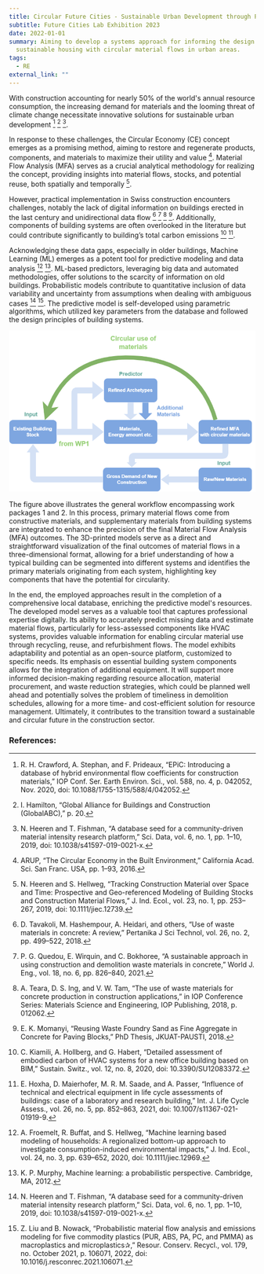 ```yaml
---
title: Circular Future Cities - Sustainable Urban Development through Predictive Modeling and Material Flow Analysis
subtitle: Future Cities Lab Exhibition 2023
date: 2022-01-01
summary: Aiming to develop a systems approach for informing the design of
  sustainable housing with circular material flows in urban areas.
tags:
  - RE
external_link: ""
---
```

With construction accounting for nearly 50% of the world's annual resource consumption, the increasing demand for materials and the looming threat of climate change necessitate innovative solutions for sustainable urban development [^1^] [^2^] [^3^]. 

In response to these challenges, the Circular Economy (CE) concept emerges as a promising method, aiming to restore and regenerate products, components, and materials to maximize their utility and value [^4^]. Material Flow Analysis (MFA) serves as a crucial analytical methodology for realizing the concept, providing insights into material flows, stocks, and potential reuse, both spatially and temporally [^5^].

However, practical implementation in Swiss construction encounters challenges, notably the lack of digital information on buildings erected in the last century and unidirectional data flow [^6^] [^7^] [^8^] [^9^]. Additionally, components of building systems are often overlooked in the literature but could contribute significantly to building’s total carbon emissions [^10^] [^11^].

Acknowledging these data gaps, especially in older buildings, Machine Learning (ML) emerges as a potent tool for predictive modeling and data analysis [^12^] [^13^]. ML-based predictors, leveraging big data and automated methodologies, offer solutions to the scarcity of information on old buildings. Probabilistic models contribute to quantitative inclusion of data variability and uncertainty from assumptions when dealing with ambiguous cases [^3^] [^14^]. The predictive model is self-developed using parametric algorithms, which utilized key parameters from the database and followed the design principles of building systems. 

![Alt Text](workflow.png)

The figure above illustrates the general workflow encompassing work packages 1 and 2. In this process, primary material flows come from constructive materials, and supplementary materials from building systems are integrated to enhance the precision of the final Material Flow Analysis (MFA) outcomes. The 3D-printed models serve as a direct and straightforward visualization of the final outcomes of material flows in a three-dimensional format, allowing for a brief understanding of how a typical building can be segmented into different systems and identifies the primary materials originating from each system, highlighting key components that have the potential for circularity.

In the end, the employed approaches result in the completion of a comprehensive local database, enriching the predictive model's resources. The developed model serves as a valuable tool that captures professional expertise digitally. Its ability to accurately predict missing data and estimate material flows, particularly for less-assessed components like HVAC systems, provides valuable information for enabling circular material use through recycling, reuse, and refurbishment flows. The model exhibits adaptability and potential as an open-source platform, customized to specific needs. Its emphasis on essential building system components allows for the integration of additional equipment. It will support more informed decision-making regarding resource allocation, material procurement, and waste reduction strategies, which could be planned well ahead and potentially solves the problem of timeliness in demolition schedules, allowing for a more time- and cost-efficient solution for resource management. Ultimately, it contributes to the transition toward a sustainable and circular future in the construction sector.

### References:
[^1^]: R. H. Crawford, A. Stephan, and F. Prideaux, “EPiC: Introducing a database of hybrid environmental flow coefficients for construction materials,” IOP Conf. Ser. Earth Environ. Sci., vol. 588, no. 4, p. 042052, Nov. 2020, doi: 10.1088/1755-1315/588/4/042052.
[^2^]: I. Hamilton, “Global Alliance for Buildings and Construction (GlobalABC),” p. 20.
[^3^]: N. Heeren and T. Fishman, “A database seed for a community-driven material intensity research platform,” Sci. Data, vol. 6, no. 1, pp. 1–10, 2019, doi: 10.1038/s41597-019-0021-x.
[^4^]: ARUP, “The Circular Economy in the Built Environment,” California Acad. Sci. San Franc. USA, pp. 1–93, 2016.
[^5^]: N. Heeren and S. Hellweg, “Tracking Construction Material over Space and Time: Prospective and Geo-referenced Modeling of Building Stocks and Construction Material Flows,” J. Ind. Ecol., vol. 23, no. 1, pp. 253–267, 2019, doi: 10.1111/jiec.12739.
[^6^]: D. Tavakoli, M. Hashempour, A. Heidari, and others, “Use of waste materials in concrete: A review,” Pertanika J Sci Technol, vol. 26, no. 2, pp. 499–522, 2018.
[^7^]: P. G. Quedou, E. Wirquin, and C. Bokhoree, “A sustainable approach in using construction and demolition waste materials in concrete,” World J. Eng., vol. 18, no. 6, pp. 826–840, 2021.
[^8^]: A. Teara, D. S. Ing, and V. W. Tam, “The use of waste materials for concrete production in construction applications,” in IOP Conference Series: Materials Science and Engineering, IOP Publishing, 2018, p. 012062.
[^9^]: E. K. Momanyi, “Reusing Waste Foundry Sand as Fine Aggregate in Concrete for Paving Blocks,” PhD Thesis, JKUAT-PAUSTI, 2018.
[^10^]: C. Kiamili, A. Hollberg, and G. Habert, “Detailed assessment of embodied carbon of HVAC systems for a new office building based on BIM,” Sustain. Switz., vol. 12, no. 8, 2020, doi: 10.3390/SU12083372.
[^11^]: E. Hoxha, D. Maierhofer, M. R. M. Saade, and A. Passer, “Influence of technical and electrical equipment in life cycle assessments of buildings: case of a laboratory and research building,” Int. J. Life Cycle Assess., vol. 26, no. 5, pp. 852–863, 2021, doi: 10.1007/s11367-021-01919-9.
[^12^]: A. Froemelt, R. Buffat, and S. Hellweg, “Machine learning based modeling of households: A regionalized bottom-up approach to investigate consumption-induced environmental impacts,” J. Ind. Ecol., vol. 24, no. 3, pp. 639–652, 2020, doi: 10.1111/jiec.12969.
[^13^]: K. P. Murphy, Machine learning: a probabilistic perspective. Cambridge, MA, 2012.
[^14^]: Z. Liu and B. Nowack, “Probabilistic material flow analysis and emissions modeling for five commodity plastics (PUR, ABS, PA, PC, and PMMA) as macroplastics and microplastics✰,” Resour. Conserv. Recycl., vol. 179, no. October 2021, p. 106071, 2022, doi: 10.1016/j.resconrec.2021.106071.